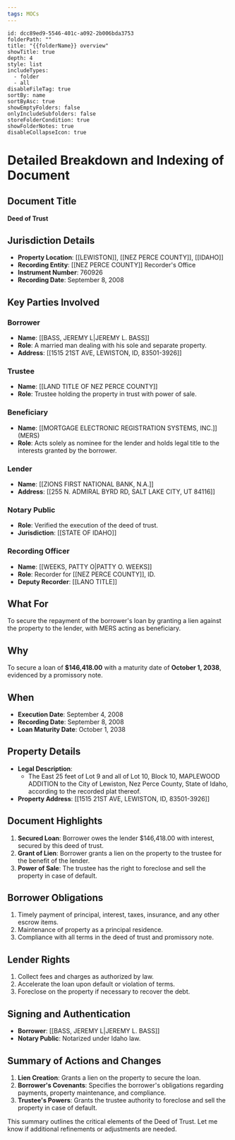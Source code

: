 ```yaml
---
tags: MOCs
---
```

```folder-overview
id: dcc89ed9-5546-401c-a092-2b006bda3753
folderPath: ""
title: "{{folderName}} overview"
showTitle: true
depth: 4
style: list
includeTypes:
  - folder
  - all
disableFileTag: true
sortBy: name
sortByAsc: true
showEmptyFolders: false
onlyIncludeSubfolders: false
storeFolderCondition: true
showFolderNotes: true
disableCollapseIcon: true
```
# Detailed Breakdown and Indexing of Document

## Document Title
**Deed of Trust**

## Jurisdiction Details
- **Property Location**: [[LEWISTON]], [[NEZ PERCE COUNTY]], [[IDAHO]]
- **Recording Entity**: [[NEZ PERCE COUNTY]] Recorder's Office
- **Instrument Number**: 760926
- **Recording Date**: September 8, 2008

## Key Parties Involved
### Borrower
- **Name**: [[BASS, JEREMY L|JEREMY L. BASS]]
- **Role**: A married man dealing with his sole and separate property.
- **Address**: [[1515 21ST AVE, LEWISTON, ID, 83501-3926]]

### Trustee
- **Name**: [[LAND TITLE OF NEZ PERCE COUNTY]]
- **Role**: Trustee holding the property in trust with power of sale.

### Beneficiary
- **Name**: [[MORTGAGE ELECTRONIC REGISTRATION SYSTEMS, INC.]] (MERS)
- **Role**: Acts solely as nominee for the lender and holds legal title to the interests granted by the borrower.

### Lender
- **Name**: [[ZIONS FIRST NATIONAL BANK, N.A.]]
- **Address**: [[255 N. ADMIRAL BYRD RD, SALT LAKE CITY, UT 84116]]

### Notary Public
- **Role**: Verified the execution of the deed of trust.
- **Jurisdiction**: [[STATE OF IDAHO]]

### Recording Officer
- **Name**: [[WEEKS, PATTY O|PATTY O. WEEKS]]
- **Role**: Recorder for [[NEZ PERCE COUNTY]], ID.
- **Deputy Recorder**: [[LANO TITLE]]

## What For
To secure the repayment of the borrower's loan by granting a lien against the property to the lender, with MERS acting as beneficiary.

## Why
To secure a loan of **$146,418.00** with a maturity date of **October 1, 2038**, evidenced by a promissory note.

## When
- **Execution Date**: September 4, 2008
- **Recording Date**: September 8, 2008
- **Loan Maturity Date**: October 1, 2038

## Property Details
- **Legal Description**:
  - The East 25 feet of Lot 9 and all of Lot 10, Block 10, MAPLEWOOD ADDITION to the City of Lewiston, Nez Perce County, State of Idaho, according to the recorded plat thereof.
- **Property Address**: [[1515 21ST AVE, LEWISTON, ID, 83501-3926]]

## Document Highlights
1. **Secured Loan**: Borrower owes the lender $146,418.00 with interest, secured by this deed of trust.
2. **Grant of Lien**: Borrower grants a lien on the property to the trustee for the benefit of the lender.
3. **Power of Sale**: The trustee has the right to foreclose and sell the property in case of default.

## Borrower Obligations
1. Timely payment of principal, interest, taxes, insurance, and any other escrow items.
2. Maintenance of property as a principal residence.
3. Compliance with all terms in the deed of trust and promissory note.

## Lender Rights
1. Collect fees and charges as authorized by law.
2. Accelerate the loan upon default or violation of terms.
3. Foreclose on the property if necessary to recover the debt.

## Signing and Authentication
- **Borrower**: [[BASS, JEREMY L|JEREMY L. BASS]]
- **Notary Public**: Notarized under Idaho law.

## Summary of Actions and Changes
1. **Lien Creation**: Grants a lien on the property to secure the loan.
2. **Borrower's Covenants**: Specifies the borrower's obligations regarding payments, property maintenance, and compliance.
3. **Trustee's Powers**: Grants the trustee authority to foreclose and sell the property in case of default.

This summary outlines the critical elements of the Deed of Trust. Let me know if additional refinements or adjustments are needed.
